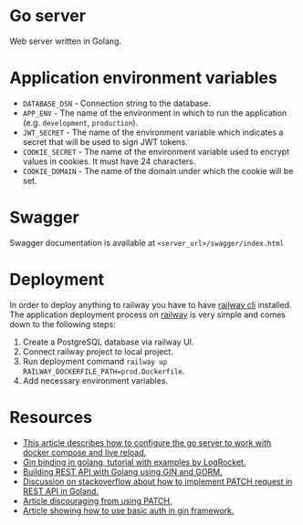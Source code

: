 # Go server

Web server written in Golang.

# Application environment variables

- `DATABASE_DSN` - Connection string to the database.
- `APP_ENV` - The name of the environment in which to run the application (e.g. `development`, `production`).
- `JWT_SECRET` - The name of the environment variable which indicates a secret that will be used to sign JWT tokens.
- `COOKIE_SECRET` - The name of the environment variable used to encrypt values in cookies. It must have 24 characters.
- `COOKIE_DOMAIN` - The name of the domain under which the cookie will be set.

# Swagger

Swagger documentation is available at `<server_url>/swagger/index.html`

# Deployment

In order to deploy anything to railway you have to have [railway cli](https://docs.railway.app/develop/cli) installed. The application deployment process on [railway](https://railway.app/) is very simple and comes down to the following steps:

1. Create a PostgreSQL database via railway UI.
2. Connect railway project to local project.
3. Run deployment command `railway up RAILWAY_DOCKERFILE_PATH=prod.Dockerfile`.
4. Add necessary environment variables.

# Resources

- [This article describes how to configure the go server to work with docker compose and live reload.](https://firehydrant.com/blog/develop-a-go-app-with-docker-compose/)
- [Gin binding in golang, tutorial with examples by LogRocket.](https://blog.logrocket.com/gin-binding-in-go-a-tutorial-with-examples/)
- [Building REST API with Golang using GIN and GORM.](https://blog.logrocket.com/how-to-build-a-rest-api-with-golang-using-gin-and-gorm/)
- [Discussion on stackoverflow about how to implement PATCH request in REST API in Goland.](https://stackoverflow.com/questions/38206479/golang-rest-patch-and-building-an-update-query)
- [Article discouraging from using PATCH.](https://williamdurand.fr/2014/02/14/please-dont-patch-like-that/)
- [Article showing how to use basic auth in gin framework.](https://jonathanmh.com/go-gin-http-basic-auth/)
